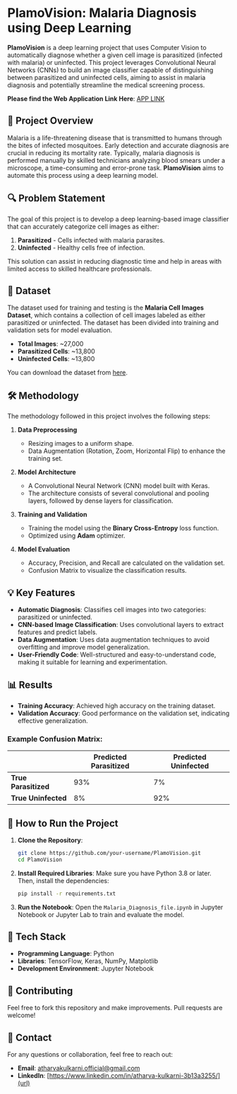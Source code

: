 # PlamoVision: Malaria Diagnosis using Deep Learning

**PlamoVision** is a deep learning project that uses Computer Vision to automatically diagnose whether a given cell image is parasitized (infected with malaria) or uninfected. This project leverages Convolutional Neural Networks (CNNs) to build an image classifier capable of distinguishing between parasitized and uninfected cells, aiming to assist in malaria diagnosis and potentially streamline the medical screening process.

**Please find the Web Application Link Here**: [APP LINK](https://plasmovision-malaria.streamlit.app/)

## 📜 Project Overview

Malaria is a life-threatening disease that is transmitted to humans through the bites of infected mosquitoes. Early detection and accurate diagnosis are crucial in reducing its mortality rate. Typically, malaria diagnosis is performed manually by skilled technicians analyzing blood smears under a microscope, a time-consuming and error-prone task. **PlamoVision** aims to automate this process using a deep learning model.

## 🔍 Problem Statement

The goal of this project is to develop a deep learning-based image classifier that can accurately categorize cell images as either:
1. **Parasitized** - Cells infected with malaria parasites.
2. **Uninfected** - Healthy cells free of infection.

This solution can assist in reducing diagnostic time and help in areas with limited access to skilled healthcare professionals.

## 📂 Dataset

The dataset used for training and testing is the **Malaria Cell Images Dataset**, which contains a collection of cell images labeled as either parasitized or uninfected. The dataset has been divided into training and validation sets for model evaluation.

- **Total Images**: ~27,000
- **Parasitized Cells**: ~13,800
- **Uninfected Cells**: ~13,800

You can download the dataset from [here](https://www.kaggle.com/iarunava/cell-images-for-detecting-malaria).

## 🛠️ Methodology

The methodology followed in this project involves the following steps:

1. **Data Preprocessing**
   - Resizing images to a uniform shape.
   - Data Augmentation (Rotation, Zoom, Horizontal Flip) to enhance the training set.
  
2. **Model Architecture**
   - A Convolutional Neural Network (CNN) model built with Keras.
   - The architecture consists of several convolutional and pooling layers, followed by dense layers for classification.
  
3. **Training and Validation**
   - Training the model using the **Binary Cross-Entropy** loss function.
   - Optimized using **Adam** optimizer.
  
4. **Model Evaluation**
   - Accuracy, Precision, and Recall are calculated on the validation set.
   - Confusion Matrix to visualize the classification results.

## 💡 Key Features

- **Automatic Diagnosis**: Classifies cell images into two categories: parasitized or uninfected.
- **CNN-based Image Classification**: Uses convolutional layers to extract features and predict labels.
- **Data Augmentation**: Uses data augmentation techniques to avoid overfitting and improve model generalization.
- **User-Friendly Code**: Well-structured and easy-to-understand code, making it suitable for learning and experimentation.

## 📊 Results

- **Training Accuracy**: Achieved high accuracy on the training dataset.
- **Validation Accuracy**: Good performance on the validation set, indicating effective generalization.

### Example Confusion Matrix:

|                | Predicted Parasitized | Predicted Uninfected |
|----------------|-----------------------|----------------------|
| **True Parasitized** | 93%                   | 7%                   |
| **True Uninfected**  | 8%                    | 92%                  |

## 🚀 How to Run the Project

1. **Clone the Repository**:
   ```bash
   git clone https://github.com/your-username/PlamoVision.git
   cd PlamoVision
   ```

2. **Install Required Libraries**:
   Make sure you have Python 3.8 or later. Then, install the dependencies:
   ```bash
   pip install -r requirements.txt
   ```

3. **Run the Notebook**:
   Open the `Malaria_Diagnosis_file.ipynb` in Jupyter Notebook or Jupyter Lab to train and evaluate the model.


## 🧰 Tech Stack

- **Programming Language**: Python
- **Libraries**: TensorFlow, Keras, NumPy, Matplotlib
- **Development Environment**: Jupyter Notebook

## 🤝 Contributing

Feel free to fork this repository and make improvements. Pull requests are welcome!

## 💬 Contact

For any questions or collaboration, feel free to reach out:

- **Email**: [atharvakulkarni.official@gmail.com](url)
- **LinkedIn**: [https://www.linkedin.com/in/atharva-kulkarni-3b13a3255/](url)
